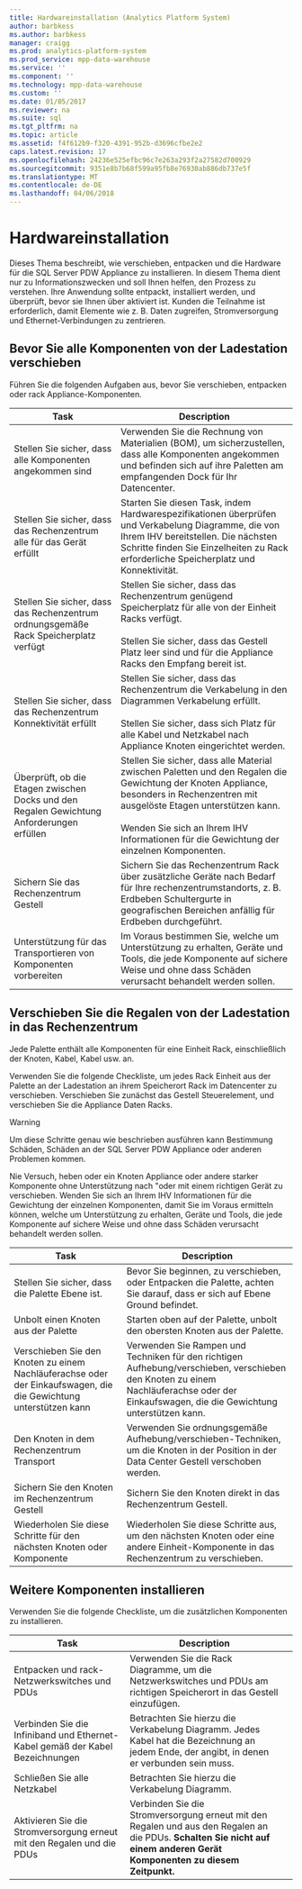```yaml
---
title: Hardwareinstallation (Analytics Platform System)
author: barbkess
ms.author: barbkess
manager: craigg
ms.prod: analytics-platform-system
ms.prod_service: mpp-data-warehouse
ms.service: ''
ms.component: ''
ms.technology: mpp-data-warehouse
ms.custom: ''
ms.date: 01/05/2017
ms.reviewer: na
ms.suite: sql
ms.tgt_pltfrm: na
ms.topic: article
ms.assetid: f4f612b9-f320-4391-952b-d3696cfbe2e2
caps.latest.revision: 17
ms.openlocfilehash: 24236e525efbc96c7e263a293f2a27582d700929
ms.sourcegitcommit: 9351e8b7b68f599a95fb8e76930ab886db737e5f
ms.translationtype: MT
ms.contentlocale: de-DE
ms.lasthandoff: 04/06/2018
---
```

# <a name="hardware-installation"></a>Hardwareinstallation
Dieses Thema beschreibt, wie verschieben, entpacken und die Hardware für die SQL Server PDW Appliance zu installieren. In diesem Thema dient nur zu Informationszwecken und soll Ihnen helfen, den Prozess zu verstehen. Ihre Anwendung sollte entpackt, installiert werden, und überprüft, bevor sie Ihnen über aktiviert ist. Kunden die Teilnahme ist erforderlich, damit Elemente wie z. B. Daten zugreifen, Stromversorgung und Ethernet-Verbindungen zu zentrieren.  
  
## <a name="BeforeMoving"></a>Bevor Sie alle Komponenten von der Ladestation verschieben  
Führen Sie die folgenden Aufgaben aus, bevor Sie verschieben, entpacken oder rack Appliance-Komponenten.  
  
|Task|Description|  
|--------|---------------|  
|Stellen Sie sicher, dass alle Komponenten angekommen sind|Verwenden Sie die Rechnung von Materialien (BOM), um sicherzustellen, dass alle Komponenten angekommen und befinden sich auf ihre Paletten am empfangenden Dock für Ihr Datencenter.|  
|Stellen Sie sicher, dass das Rechenzentrum alle für das Gerät erfüllt|Starten Sie diesen Task, indem Hardwarespezifikationen überprüfen und Verkabelung Diagramme, die von Ihrem IHV bereitstellen. Die nächsten Schritte finden Sie Einzelheiten zu Rack erforderliche Speicherplatz und Konnektivität.|  
|Stellen Sie sicher, dass das Rechenzentrum ordnungsgemäße Rack Speicherplatz verfügt|Stellen Sie sicher, dass das Rechenzentrum genügend Speicherplatz für alle von der Einheit Racks verfügt.<br /><br />Stellen Sie sicher, dass das Gestell Platz leer sind und für die Appliance Racks den Empfang bereit ist.|  
|Stellen Sie sicher, dass das Rechenzentrum Konnektivität erfüllt|Stellen Sie sicher, dass das Rechenzentrum die Verkabelung in den Diagrammen Verkabelung erfüllt.<br /><br />Stellen Sie sicher, dass sich Platz für alle Kabel und Netzkabel nach Appliance Knoten eingerichtet werden.|  
|Überprüft, ob die Etagen zwischen Docks und den Regalen Gewichtung Anforderungen erfüllen|Stellen Sie sicher, dass alle Material zwischen Paletten und den Regalen die Gewichtung der Knoten Appliance, besonders in Rechenzentren mit ausgelöste Etagen unterstützen kann.<br /><br />Wenden Sie sich an Ihrem IHV Informationen für die Gewichtung der einzelnen Komponenten.|  
|Sichern Sie das Rechenzentrum Gestell|Sichern Sie das Rechenzentrum Rack über zusätzliche Geräte nach Bedarf für Ihre rechenzentrumstandorts, z. B. Erdbeben Schultergurte in geografischen Bereichen anfällig für Erdbeben durchgeführt.|  
|Unterstützung für das Transportieren von Komponenten vorbereiten|Im Voraus bestimmen Sie, welche um Unterstützung zu erhalten, Geräte und Tools, die jede Komponente auf sichere Weise und ohne dass Schäden verursacht behandelt werden sollen.|  
  
## <a name="Moving"></a>Verschieben Sie die Regalen von der Ladestation in das Rechenzentrum  
Jede Palette enthält alle Komponenten für eine Einheit Rack, einschließlich der Knoten, Kabel, Kabel usw. an.  
  
Verwenden Sie die folgende Checkliste, um jedes Rack Einheit aus der Palette an der Ladestation an ihrem Speicherort Rack im Datencenter zu verschieben. Verschieben Sie zunächst das Gestell Steuerelement, und verschieben Sie die Appliance Daten Racks.  
  
> [!WARNING]  
> Um diese Schritte genau wie beschrieben ausführen kann Bestimmung Schäden, Schäden an der SQL Server PDW Appliance oder anderen Problemen kommen.  
>   
> Nie Versuch, heben oder ein Knoten Appliance oder andere starker Komponente ohne Unterstützung nach "oder mit einem richtigen Gerät zu verschieben. Wenden Sie sich an Ihrem IHV Informationen für die Gewichtung der einzelnen Komponenten, damit Sie im Voraus ermitteln können, welche um Unterstützung zu erhalten, Geräte und Tools, die jede Komponente auf sichere Weise und ohne dass Schäden verursacht behandelt werden sollen.  
  
|Task|Description|  
|--------|---------------|  
|Stellen Sie sicher, dass die Palette Ebene ist.|Bevor Sie beginnen, zu verschieben, oder Entpacken die Palette, achten Sie darauf, dass er sich auf Ebene Ground befindet.|  
|Unbolt einen Knoten aus der Palette|Starten oben auf der Palette, unbolt den obersten Knoten aus der Palette.|  
|Verschieben Sie den Knoten zu einem Nachläuferachse oder der Einkaufswagen, die die Gewichtung unterstützen kann|Verwenden Sie Rampen und Techniken für den richtigen Aufhebung/verschieben, verschieben den Knoten zu einem Nachläuferachse oder der Einkaufswagen, die die Gewichtung unterstützen kann.|  
|Den Knoten in dem Rechenzentrum Transport|Verwenden Sie ordnungsgemäße Aufhebung/verschieben-Techniken, um die Knoten in der Position in der Data Center Gestell verschoben werden.|  
|Sichern Sie den Knoten im Rechenzentrum Gestell|Sichern Sie den Knoten direkt in das Rechenzentrum Gestell.|  
|Wiederholen Sie diese Schritte für den nächsten Knoten oder Komponente|Wiederholen Sie diese Schritte aus, um den nächsten Knoten oder eine andere Einheit-Komponente in das Rechenzentrum zu verschieben.|  
  
## <a name="AfterMoving"></a>Weitere Komponenten installieren  
Verwenden Sie die folgende Checkliste, um die zusätzlichen Komponenten zu installieren.  
  
|Task|Description||  
|--------|---------------|-|  
|Entpacken und rack-Netzwerkswitches und PDUs|Verwenden Sie die Rack Diagramme, um die Netzwerkswitches und PDUs am richtigen Speicherort in das Gestell einzufügen.||  
|Verbinden Sie die Infiniband und Ethernet-Kabel gemäß der Kabel Bezeichnungen|Betrachten Sie hierzu die Verkabelung Diagramm. Jedes Kabel hat die Bezeichnung an jedem Ende, der angibt, in denen er verbunden sein muss.||  
|Schließen Sie alle Netzkabel|Betrachten Sie hierzu die Verkabelung Diagramm.||  
|Aktivieren Sie die Stromversorgung erneut mit den Regalen und die PDUs|Verbinden Sie die Stromversorgung erneut mit den Regalen und aus den Regalen an die PDUs. **Schalten Sie nicht auf einem anderen Gerät Komponenten zu diesem Zeitpunkt.**||  
  
<!-- MISSING LINKS ## See Also  
[Common Metadata Query Examples &#40;SQL Server PDW&#41;](../sqlpdw/common-metadata-query-examples-sql-server-pdw.md)  -->  
  
